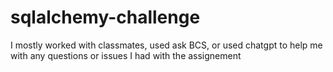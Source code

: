 # sqlalchemy-challenge
I mostly worked with classmates, used ask BCS, or used chatgpt to help me with any questions or issues I had with the assignement
